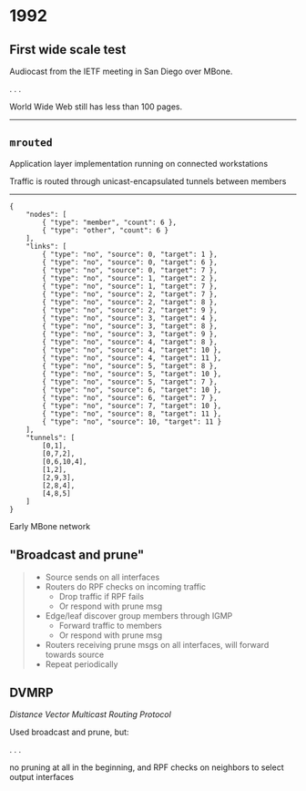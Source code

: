 # 1992

## First wide scale test

Audiocast from the IETF meeting in San Diego over MBone.

. . .

World Wide Web still has less than 100 pages.

--------

## `mrouted`

Application layer implementation running on connected workstations

Traffic is routed through unicast-encapsulated tunnels between members

--------

~~~ { .graph }
{
    "nodes": [
        { "type": "member", "count": 6 },
        { "type": "other", "count": 6 }
    ],
    "links": [
        { "type": "no", "source": 0, "target": 1 },
        { "type": "no", "source": 0, "target": 6 },
        { "type": "no", "source": 0, "target": 7 },
        { "type": "no", "source": 1, "target": 2 },
        { "type": "no", "source": 1, "target": 7 },
        { "type": "no", "source": 2, "target": 7 },
        { "type": "no", "source": 2, "target": 8 },
        { "type": "no", "source": 2, "target": 9 },
        { "type": "no", "source": 3, "target": 4 },
        { "type": "no", "source": 3, "target": 8 },
        { "type": "no", "source": 3, "target": 9 },
        { "type": "no", "source": 4, "target": 8 },
        { "type": "no", "source": 4, "target": 10 },
        { "type": "no", "source": 4, "target": 11 },
        { "type": "no", "source": 5, "target": 8 },
        { "type": "no", "source": 5, "target": 10 },
        { "type": "no", "source": 5, "target": 7 },
        { "type": "no", "source": 6, "target": 10 },
        { "type": "no", "source": 6, "target": 7 },
        { "type": "no", "source": 7, "target": 10 },
        { "type": "no", "source": 8, "target": 11 },
        { "type": "no", "source": 10, "target": 11 }
    ],
    "tunnels": [
        [0,1],
        [0,7,2],
        [0,6,10,4],
        [1,2],
        [2,9,3],
        [2,8,4],
        [4,8,5]
    ]
}
~~~
Early MBone network


## "Broadcast and prune"

> * Source sends on all interfaces
> * Routers do RPF checks on incoming traffic
>     * Drop traffic if RPF fails
>     * Or respond with prune msg
> * Edge/leaf discover group members through IGMP
>     * Forward traffic to members
>     * Or respond with prune msg
> * Routers receiving prune msgs on all interfaces, will forward towards source
> * Repeat periodically


## DVMRP

*Distance Vector Multicast Routing Protocol*

Used broadcast and prune, but:

. . .

no pruning at all in the beginning,
and RPF checks on neighbors to select output interfaces


